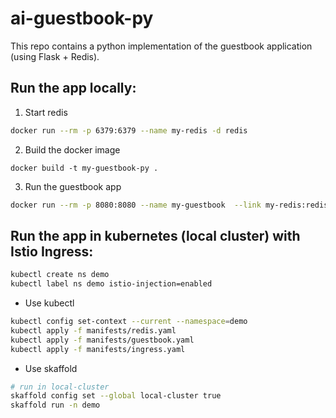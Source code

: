 # ai-guestbook-py

This repo contains a python implementation of the guestbook application (using Flask + Redis).


## Run the app locally:

1. Start redis
```bash
docker run --rm -p 6379:6379 --name my-redis -d redis
```

2. Build the docker image
```
docker build -t my-guestbook-py .
```

3. Run the guestbook app
```bash
docker run --rm -p 8080:8080 --name my-guestbook  --link my-redis:redis my-guestbook-py
```

## Run the app in kubernetes (local cluster) with Istio Ingress:

```bash
kubectl create ns demo
kubectl label ns demo istio-injection=enabled
```

- Use kubectl
```bash
kubectl config set-context --current --namespace=demo
kubectl apply -f manifests/redis.yaml
kubectl apply -f manifests/guestbook.yaml
kubectl apply -f manifests/ingress.yaml
```


- Use skaffold
```bash
# run in local-cluster
skaffold config set --global local-cluster true
skaffold run -n demo
```
